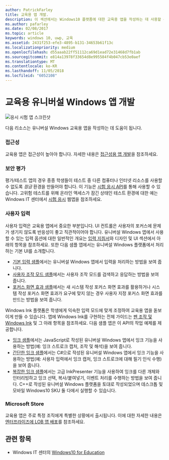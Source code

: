 ```yaml
---
author: PatrickFarley
title: 교육용 앱 개발.
description: 이 섹션에서는 Windows10 플랫폼에 대한 교육용 앱을 작성하는 데 사용할 수 있는 유니버설 Windows 앱 리소스를 설명합니다.
ms.author: pafarley
ms.date: 02/08/2017
ms.topic: article
keywords: windows 10, uwp, 교육
ms.assetid: 2431f253-efe3-4895-b131-34653b61f13c
ms.localizationpriority: medium
ms.openlocfilehash: d55aaab22ff51112ca69d1ead72e31468d7fb1ab
ms.sourcegitcommit: e814a13978f33654d8e995584f4b047cb53e0aef
ms.translationtype: MT
ms.contentlocale: ko-KR
ms.lasthandoff: 11/05/2018
ms.locfileid: "6052108"
---
```

# <a name="develop-universal-windows-apps-for-education"></a>교육용 유니버설 Windows 앱 개발
![응시 시험 앱 스크린샷](images/take-a-test-screen-small.png)

다음 리소스는 유니버설 Windows 교육용 앱을 작성하는 데 도움이 됩니다.

### <a name="accessibility"></a>접근성
교육용 앱은 접근성이 높아야 합니다. 자세한 내용은 [접근성용 앱 개발](https://developer.microsoft.com/windows/accessible-apps)을 참조하세요.


### <a name="secure-assessments"></a>보안 평가
평가/테스트 앱의 경우 종종 학생들이 테스트 중 다른 컴퓨터나 인터넷 리소스를 사용할 수 없도록 *잠금* 환경을 만들어야 합니다. 이 기능은 [시험 응시 API](take-a-test-api.md)를 통해 사용할 수 있습니다. 고위험 테스트를 위해 온라인 액세스가 잠긴 상태인 테스트 환경에 대한 예는 Windows IT 센터에서 [시험 응시](https://technet.microsoft.com/edu/windows/take-tests-in-windows-10) 웹앱을 참조하세요.

### <a name="user-input"></a>사용자 입력
사용자 입력은 교육용 앱에서 중요한 부분입니다. UI 컨트롤은 사용자의 포커스에 문제가 생기지 않도록 반응성이 좋고 직관적이어야 합니다. 유니버설 Windows 앱에서 사용할 수 있는 입력 옵션에 대한 일반적인 개요는 [입력 지침서](https://docs.microsoft.com/windows/uwp/design/input/input-primer)와 디자인 및 UI 섹션에서 아래의 항목을 참조하세요. 또한 다음 샘플 앱에서는 유니버설 Windows 플랫폼에서 처리하는 기본 UI를 소개합니다.
- [기본 입력 샘플](https://github.com/Microsoft/Windows-universal-samples/tree/master/Samples/BasicInput)에서는 유니버설 Windows 앱에서 입력을 처리하는 방법을 보여 줍니다.
- [사용자 조작 모드 샘플](https://github.com/Microsoft/Windows-universal-samples/tree/master/Samples/UserInteractionMode)에서는 사용자 조작 모드를 검색하고 응답하는 방법을 보여 줍니다.
- [포커스 화면 효과 샘플](https://github.com/Microsoft/Windows-universal-samples/tree/master/Samples/XamlFocusVisuals)에서는 새 시스템 작성 포커스 화면 효과를 활용하거나 시스템 작성 포커스 화면 효과가 요구에 맞지 않는 경우 사용자 지정 포커스 화면 효과를 만드는 방법을 보여 줍니다.

Windows Ink 플랫폼은 학생에게 익숙한 입력 모드에 맞게 조정하여 교육용 앱을 돋보이게 만들 수 있습니다. 앱에 Windows Ink를 구현하는 전체 가이드는 [펜 조작 및 Windows Ink](https://docs.microsoft.com/windows/uwp/design/input/pen-and-stylus-interactions) 및 그 아래 항목을 참조하세요. 다음 샘플 앱은 이 API의 작업 예제를 제공합니다.
- [잉크 샘플](https://github.com/Microsoft/Windows-universal-samples/tree/master/Samples/Ink)에서는 JavaScript로 작성된 유니버설 Windows 앱에서 잉크 기능을 사용하는 방법(예: 잉크 스트로크 캡처, 조작 및 해석)을 보여 줍니다.
- [간단한 잉크 샘플](https://github.com/Microsoft/Windows-universal-samples/tree/master/Samples/SimpleInk)에서는 C#으로 작성된 유니버설 Windows 앱에서 잉크 기능을 사용하는 방법(예: 사용자 입력에서 잉크 캡처, 잉크 스트로크에 대해 필기 인식 수행)을 보여 줍니다.
- [복잡한 잉크 샘플](https://github.com/Microsoft/Windows-universal-samples/tree/master/Samples/ComplexInk)에서는 고급 InkPresenter 기능을 사용하여 잉크를 다른 개체와 인터리빙하고 잉크 선택, 복사/붙여넣기, 이벤트 처리를 수행하는 방법을 보여 줍니다. C++로 작성된 유니버설 Windows 플랫폼을 토대로 작성되었으며 데스크톱 및 모바일 Windows10 SKU 둘 다에서 실행할 수 있습니다.


### <a name="microsoft-store"></a>Microsoft Store
교육용 앱은 주로 특정 조직에게 특별한 상황에서 출시됩니다. 이에 대한 자세한 내용은 [엔터프라이즈에 LOB 앱 배포](https://msdn.microsoft.com/windows/uwp/publish/distribute-lob-apps-to-enterprises)를 참조하세요.

## <a name="related-topics"></a>관련 항목
- Windows IT 센터의 [Windows10 for Education](https://technet.microsoft.com/edu/windows/index)
